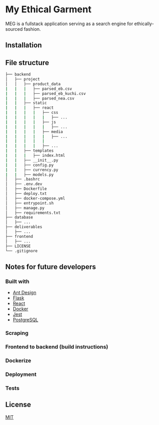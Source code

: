 # My Ethical Garment
MEG is a fullstack application serving as a search engine for ethically-sourced fashion.

## Installation

## File structure
```bash
├── backend
│   ├── project
│   │   ├── product_data
|   |   |   ├── parsed_eb.csv
|   |   |   ├── parsed_eb_kuchi.csv
|   |   |   ├── parsed_nea.csv
|   |   ├── static
|   |   |   ├── react
|   |   |   |   ├── css
|   |   |   |   |   ├── ...
|   |   |   |   ├── js
|   |   |   |   |   ├── ...
|   |   |   |   ├── media
|   |   |   |   |   ├── ...
|   |   |   |   |
|   |   |   |   ├── ...
|   |   ├── templates
|   |   |   ├── index.html
|   |   ├── __init__.py
|   |   ├── config.py
|   |   ├── currency.py
|   |   ├── models.py
│   ├── .bashrc
│   ├── .env.dev
│   ├── Dockerfile
│   ├── deploy.txt
│   ├── docker-compose.yml
│   ├── entrypoint.sh
│   ├── manage.py
│   ├── requirements.txt
├── database
│   ├── ...
├── deliverables
│   ├── ...
├── frontend
│   ├── ...
├── LICENSE
└── .gitignore
```

## Notes for future developers

### Built with
- [Ant Design](https://ant.design/components/button/)
- [Flask](https://palletsprojects.com/p/flask/)
- [React](https://reactjs.org/)
- [Docker](https://www.docker.com/get-started)
- [Jest](https://jestjs.io/)
- [PostgreSQL](https://www.postgresql.org/)


### Scraping

### Frontend to backend (build instructions)

### Dockerize

### Deployment

### Tests



## License
[MIT](https://choosealicense.com/licenses/mit/)
